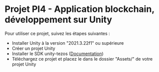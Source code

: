# Projet PI4 - Application blockchain, développement sur Unity

Pour utiliser ce projet, suivez les étapes suivantes :
* Installer Unity à la version "2021.3.22f1" ou supérieure
* Créer un projet Unity
* Installer le SDK unity-tezos ([Documentation](https://opentezos.com/gaming/unity-sdk/getting-started/))
* Téléchargez ce projet et placez le dans le dossier "Assets/" de votre projet Unity
